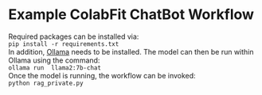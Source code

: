 # Example ColabFit ChatBot Workflow

Required packages can be installed via:  
`pip install -r requirements.txt`  
In addition, [Ollama](https://ollama.ai) needs to be installed. The model can then be run within Ollama using the command:  
`ollama run  llama2:7b-chat`  
Once the model is running, the workflow can be invoked:  
`python rag_private.py`   
